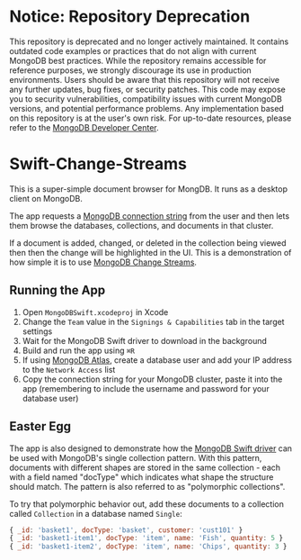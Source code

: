 # Notice: Repository Deprecation
This repository is deprecated and no longer actively maintained. It contains outdated code examples or practices that do not align with current MongoDB best practices. While the repository remains accessible for reference purposes, we strongly discourage its use in production environments.
Users should be aware that this repository will not receive any further updates, bug fixes, or security patches. This code may expose you to security vulnerabilities, compatibility issues with current MongoDB versions, and potential performance problems. Any implementation based on this repository is at the user's own risk.
For up-to-date resources, please refer to the [MongoDB Developer Center](https://mongodb.com/developer).


# Swift-Change-Streams

This is a super-simple document browser for MongDB. It runs as a desktop client on MongoDB.

The app requests a [MongoDB connection string](https://www.mongodb.com/docs/manual/reference/connection-string/) from the user and then lets them browse the databases, collections, and documents in that cluster. 

If a document is added, changed, or deleted in the collection being viewed then then the change will be highlighted in the UI. This is a demonstration of how simple it is to use [MongoDB Change Streams](https://www.mongodb.com/docs/manual/changeStreams/).

## Running the App

1. Open `MongoDBSwift.xcodeproj` in Xcode
1. Change the `Team` value in the `Signings & Capabilities` tab in the target settings
1. Wait for the MongoDB Swift driver to download in the background
1. Build and run the app using `⌘R`
1. If using [MongoDB Atlas](https://www.mongodb.com/atlas/database), create a database user and add your IP address to the `Network Access` list
1. Copy the connection string for your MongoDB cluster, paste it into the app (remembering to include the username and password for your database user)

## Easter Egg

The app is also designed to demonstrate how the [MongoDB Swift driver](https://github.com/mongodb/mongo-swift-driver) can be used with MongoDB's single collection pattern. With this pattern, documents with different shapes are stored in the same collection - each with a field named "docType" which indicates what shape the structure should match. The pattern is also referred to as "polymorphic collections".

To try that polymorphic behavior out, add these documents to a collection called `Collection` in a database named `Single`:

```javascript
{ _id: 'basket1', docType: 'basket', customer: 'cust101' }
{ _id: 'basket1-item1', docType: 'item', name: 'Fish', quantity: 5 }
{ _id: 'basket1-item2', docType: 'item', name: 'Chips', quantity: 3 }
```

